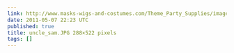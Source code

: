 ```yaml
---
link: http://www.masks-wigs-and-costumes.com/Theme_Party_Supplies/images/uncle_sam.JPG
date: 2011-05-07 22:23 UTC
published: true
title: uncle_sam.JPG 288×522 pixels
tags: []
---
```



